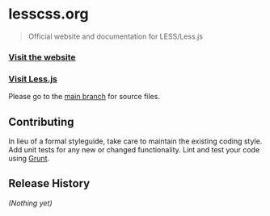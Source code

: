 # lesscss.org

> Official website and documentation for LESS/Less.js


### [Visit the website](http://lesscss.org)

### [Visit Less.js](https://github.com/less/less.js)


Please go to the [main branch](https://github.com/less/less-docs) for source files.

## Contributing
In lieu of a formal styleguide, take care to maintain the existing coding style. Add unit tests for any new or changed functionality. Lint and test your code using [Grunt](http://gruntjs.com).

## Release History
_(Nothing yet)_
